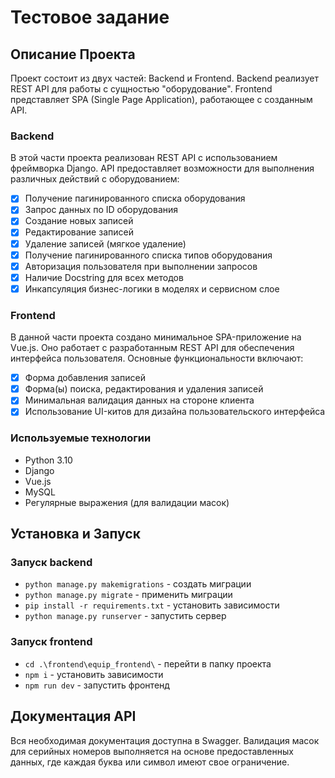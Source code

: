 # Тестовое задание

## Описание Проекта
Проект состоит из двух частей: Backend и Frontend. Backend реализует REST API для работы с сущностью "оборудование". Frontend представляет SPA (Single Page Application), работающее с созданным API.

### Backend
В этой части проекта реализован REST API с использованием фреймворка Django. API предоставляет возможности для выполнения различных действий с оборудованием:

- [x] Получение пагинированного списка оборудования
- [x] Запрос данных по ID оборудования
- [x] Создание новых записей
- [x] Редактирование записей
- [x] Удаление записей (мягкое удаление)
- [x] Получение пагинированного списка типов оборудования
- [x] Авторизация пользователя при выполнении запросов
- [x] Наличие Docstring для всех методов
- [x] Инкапсуляция бизнес-логики в моделях и сервисном слое

### Frontend
В данной части проекта создано минимальное SPA-приложение на Vue.js. Оно работает с разработанным REST API для обеспечения интерфейса пользователя. Основные функциональности включают:

- [x] Форма добавления записей
- [x] Форма(ы) поиска, редактирования и удаления записей
- [x] Минимальная валидация данных на стороне клиента
- [x] Использование UI-китов для дизайна пользовательского интерфейса

### Используемые технологии
- Python 3.10
- Django
- Vue.js
- MySQL
- Регулярные выражения (для валидации масок)

## Установка и Запуск
### Запуск backend
- ```python manage.py makemigrations``` - создать миграции
- ```python manage.py migrate``` - применить миграции
- ```pip install -r requirements.txt``` - установить зависимости
- ```python manage.py runserver``` - запустить сервер
### Запуск frontend
- ```cd .\frontend\equip_frontend\``` - перейти в папку проекта
- ```npm i``` - установить зависимости
- ```npm run dev``` - запустить фронтенд
## Документация API
Вся необходимая документация доступна в Swagger. Валидация масок для серийных номеров выполняется на основе предоставленных данных, где каждая буква или символ имеют свое ограничение.


